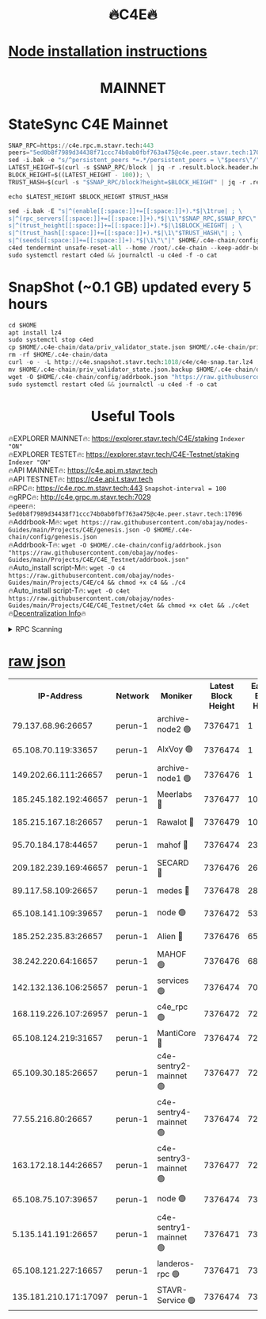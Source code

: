 <h1 align="center"> 🔥C4E🔥</h1>

[Node installation instructions](https://github.com/obajay/nodes-Guides/tree/main/Projects/C4E)
=

<h1 align="center"> MAINNET</h1>

# StateSync C4E Mainnet
```python
SNAP_RPC=https://c4e.rpc.m.stavr.tech:443
peers="5ed0b8f7989d34438f71ccc74b0ab0fbf763a475@c4e.peer.stavr.tech:17096"
sed -i.bak -e "s/^persistent_peers *=.*/persistent_peers = \"$peers\"/" $HOME/.c4e-chain/config/config.toml
LATEST_HEIGHT=$(curl -s $SNAP_RPC/block | jq -r .result.block.header.height); \
BLOCK_HEIGHT=$((LATEST_HEIGHT - 100)); \
TRUST_HASH=$(curl -s "$SNAP_RPC/block?height=$BLOCK_HEIGHT" | jq -r .result.block_id.hash)

echo $LATEST_HEIGHT $BLOCK_HEIGHT $TRUST_HASH

sed -i.bak -E "s|^(enable[[:space:]]+=[[:space:]]+).*$|\1true| ; \
s|^(rpc_servers[[:space:]]+=[[:space:]]+).*$|\1\"$SNAP_RPC,$SNAP_RPC\"| ; \
s|^(trust_height[[:space:]]+=[[:space:]]+).*$|\1$BLOCK_HEIGHT| ; \
s|^(trust_hash[[:space:]]+=[[:space:]]+).*$|\1\"$TRUST_HASH\"| ; \
s|^(seeds[[:space:]]+=[[:space:]]+).*$|\1\"\"|" $HOME/.c4e-chain/config/config.toml
c4ed tendermint unsafe-reset-all --home /root/.c4e-chain --keep-addr-book
sudo systemctl restart c4ed && journalctl -u c4ed -f -o cat
```
# SnapShot (~0.1 GB) updated every 5 hours
```python
cd $HOME
apt install lz4
sudo systemctl stop c4ed
cp $HOME/.c4e-chain/data/priv_validator_state.json $HOME/.c4e-chain/priv_validator_state.json.backup
rm -rf $HOME/.c4e-chain/data
curl -o - -L http://c4e.snapshot.stavr.tech:1018/c4e/c4e-snap.tar.lz4 | lz4 -c -d - | tar -x -C $HOME/.c4e-chain --strip-components 2
mv $HOME/.c4e-chain/priv_validator_state.json.backup $HOME/.c4e-chain/data/priv_validator_state.json
wget -O $HOME/.c4e-chain/config/addrbook.json "https://raw.githubusercontent.com/obajay/nodes-Guides/main/Projects/C4E/addrbook.json"
sudo systemctl restart c4ed && journalctl -u c4ed -f -o cat
```
 <h1 align="center"> Useful Tools</h1>

🔥EXPLORER MAINNET🔥:  https://explorer.stavr.tech/C4E/staking            `Indexer "ON"` \
🔥EXPLORER TESTET🔥:   https://explorer.stavr.tech/C4E-Testnet/staking     `Indexer "ON"` \
🔥API MAINNET🔥:       https://c4e.api.m.stavr.tech \
🔥API TESTNET🔥:       https://c4e.api.t.stavr.tech \
🔥RPC🔥:               https://c4e.rpc.m.stavr.tech:443                  `Snapshot-interval = 100` \
🔥gRPC🔥:              http://c4e.grpc.m.stavr.tech:7029 \
🔥peer🔥:              `5ed0b8f7989d34438f71ccc74b0ab0fbf763a475@c4e.peer.stavr.tech:17096` \
🔥Addrbook-M🔥:    ```wget https://raw.githubusercontent.com/obajay/nodes-Guides/main/Projects/C4E/genesis.json -O $HOME/.c4e-chain/config/genesis.json``` \
🔥Addrbook-T🔥:    ```wget -O $HOME/.c4e-chain/config/addrbook.json "https://raw.githubusercontent.com/obajay/nodes-Guides/main/Projects/C4E/C4E_Testnet/addrbook.json"``` \
🔥Auto_install script-M🔥: ```wget -O c4 https://raw.githubusercontent.com/obajay/nodes-Guides/main/Projects/C4E/c4 && chmod +x c4 && ./c4``` \
🔥Auto_install script-T🔥: ```wget -O c4et https://raw.githubusercontent.com/obajay/nodes-Guides/main/Projects/C4E/C4E_Testnet/c4et && chmod +x c4et && ./c4et``` \
🔥[Decentralization Info](https://github.com/obajay/StateSync-snapshots/tree/main/Projects/C4E/Decentralization)🔥




<details>
<summary>RPC Scanning</summary>

<h2 align="center"> We scan nodes in real time every 4 hours. And we provide the final result of RPC endpoints.
We cannot influence the operation of these nodes in any way. </h2>


```python
If Voting Power is higher than 0 --> then the Node is a validator of the network and may be subject to attack and be a potential threat to the chain.
```
```python
We marked such validators with a red symbol
```

</details>

[raw json](https://rpc-check.c4e.stavr.tech/c4e/rpc-c4e-result.json)
=



<table><tr><th>IP-Address</th><th>Network</th><th>Moniker</th><th>Latest Block Height</th><th>Earliest Block Height</th><th>Catching Up</th><th>Tx Index</th><th>Voting Power</th><th>Scan Time</th></tr><tr><td>79.137.68.96:26657</td><td>perun-1</td><td>archive-node2 🟢</td><td>7376471</td><td>1</td><td>False</td><td>on</td><td>0</td><td>2024-02-28T21:59:38.639220994UTC</td></tr><tr><td>65.108.70.119:33657</td><td>perun-1</td><td>AlxVoy 🟢</td><td>7376474</td><td>1</td><td>False</td><td>on</td><td>0</td><td>2024-02-28T21:59:52.822467921UTC</td></tr><tr><td>149.202.66.111:26657</td><td>perun-1</td><td>archive-node1 🟢</td><td>7376476</td><td>1</td><td>False</td><td>on</td><td>0</td><td>2024-02-28T22:00:07.051797328UTC</td></tr><tr><td>185.245.182.192:46657</td><td>perun-1</td><td>Meerlabs 🔴</td><td>7376477</td><td>1051501</td><td>False</td><td>on</td><td>344614</td><td>2024-02-28T22:00:12.098704512UTC</td></tr><tr><td>185.215.167.18:26657</td><td>perun-1</td><td>Rawalot 🔴</td><td>7376479</td><td>1090501</td><td>False</td><td>on</td><td>450091</td><td>2024-02-28T22:00:23.191984943UTC</td></tr><tr><td>95.70.184.178:44657</td><td>perun-1</td><td>mahof 🔴</td><td>7376474</td><td>2342001</td><td>False</td><td>off</td><td>1356389</td><td>2024-02-28T21:59:52.186018786UTC</td></tr><tr><td>209.182.239.169:46657</td><td>perun-1</td><td>SECARD 🔴</td><td>7376476</td><td>2616101</td><td>False</td><td>off</td><td>749308</td><td>2024-02-28T22:00:04.440628824UTC</td></tr><tr><td>89.117.58.109:26657</td><td>perun-1</td><td>medes 🔴</td><td>7376478</td><td>2826001</td><td>False</td><td>off</td><td>891025</td><td>2024-02-28T22:00:18.816492539UTC</td></tr><tr><td>65.108.141.109:39657</td><td>perun-1</td><td>node 🟢</td><td>7376472</td><td>5303301</td><td>False</td><td>on</td><td>0</td><td>2024-02-28T21:59:40.988692113UTC</td></tr><tr><td>185.252.235.83:26657</td><td>perun-1</td><td>Alien 🔴</td><td>7376476</td><td>6502501</td><td>False</td><td>on</td><td>648215</td><td>2024-02-28T22:00:07.337930389UTC</td></tr><tr><td>38.242.220.64:16657</td><td>perun-1</td><td>MAHOF 🟢</td><td>7376476</td><td>6885501</td><td>False</td><td>on</td><td>0</td><td>2024-02-28T22:00:04.729715156UTC</td></tr><tr><td>142.132.136.106:25657</td><td>perun-1</td><td>services 🟢</td><td>7376474</td><td>7012001</td><td>False</td><td>on</td><td>0</td><td>2024-02-28T21:59:55.396860943UTC</td></tr><tr><td>168.119.226.107:26957</td><td>perun-1</td><td>c4e_rpc 🟢</td><td>7376472</td><td>7276472</td><td>False</td><td>on</td><td>0</td><td>2024-02-28T21:59:45.333953799UTC</td></tr><tr><td>65.108.124.219:31657</td><td>perun-1</td><td>MantiCore 🔴</td><td>7376474</td><td>7276474</td><td>False</td><td>off</td><td>729673</td><td>2024-02-28T21:59:51.778308814UTC</td></tr><tr><td>65.109.30.185:26657</td><td>perun-1</td><td>c4e-sentry2-mainnet 🟢</td><td>7376477</td><td>7284001</td><td>False</td><td>on</td><td>0</td><td>2024-02-28T22:00:11.787207590UTC</td></tr><tr><td>77.55.216.80:26657</td><td>perun-1</td><td>c4e-sentry4-mainnet 🟢</td><td>7376474</td><td>7297001</td><td>False</td><td>on</td><td>0</td><td>2024-02-28T21:59:52.512551813UTC</td></tr><tr><td>163.172.18.144:26657</td><td>perun-1</td><td>c4e-sentry3-mainnet 🟢</td><td>7376477</td><td>7297001</td><td>False</td><td>on</td><td>0</td><td>2024-02-28T22:00:12.382944785UTC</td></tr><tr><td>65.108.75.107:39657</td><td>perun-1</td><td>node 🟢</td><td>7376474</td><td>7300001</td><td>False</td><td>on</td><td>0</td><td>2024-02-28T21:59:55.691350033UTC</td></tr><tr><td>5.135.141.191:26657</td><td>perun-1</td><td>c4e-sentry1-mainnet 🟢</td><td>7376471</td><td>7300501</td><td>False</td><td>on</td><td>0</td><td>2024-02-28T21:59:37.975537710UTC</td></tr><tr><td>65.108.121.227:16657</td><td>perun-1</td><td>landeros-rpc 🟢</td><td>7376471</td><td>7365001</td><td>False</td><td>on</td><td>0</td><td>2024-02-28T21:59:38.301505853UTC</td></tr><tr><td>135.181.210.171:17097</td><td>perun-1</td><td>STAVR-Service 🟢</td><td>7376474</td><td>7375001</td><td>False</td><td>on</td><td>0</td><td>2024-02-28T21:59:56.006361295UTC</td></tr></table>
